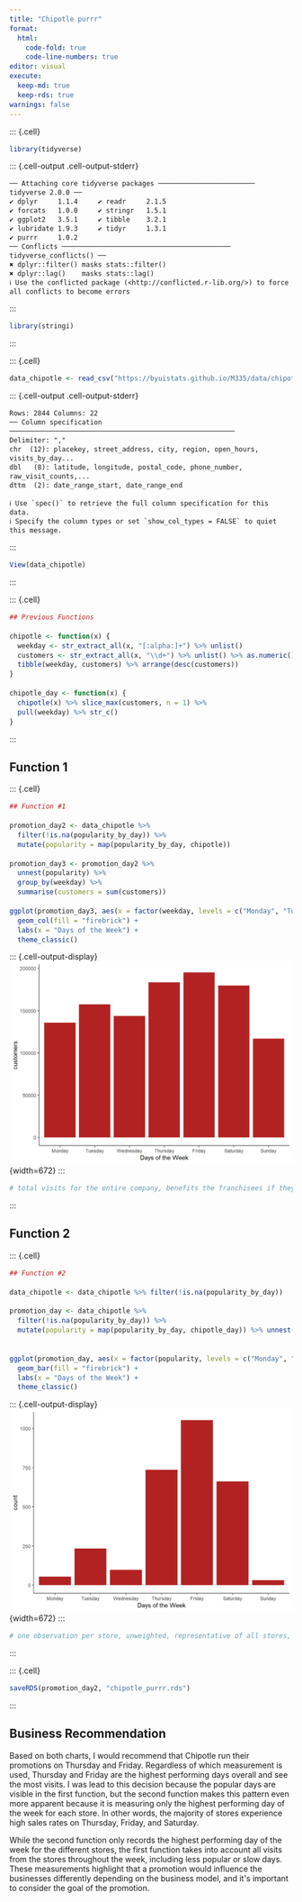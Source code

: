 ```yaml
---
title: "Chipotle purrr"
format: 
  html:
    code-fold: true
    code-line-numbers: true
editor: visual
execute: 
  keep-md: true
  keep-rds: true
warnings: false
---
```



::: {.cell}

```{.r .cell-code}
library(tidyverse)
```

::: {.cell-output .cell-output-stderr}

```
── Attaching core tidyverse packages ──────────────────────── tidyverse 2.0.0 ──
✔ dplyr     1.1.4     ✔ readr     2.1.5
✔ forcats   1.0.0     ✔ stringr   1.5.1
✔ ggplot2   3.5.1     ✔ tibble    3.2.1
✔ lubridate 1.9.3     ✔ tidyr     1.3.1
✔ purrr     1.0.2     
── Conflicts ────────────────────────────────────────── tidyverse_conflicts() ──
✖ dplyr::filter() masks stats::filter()
✖ dplyr::lag()    masks stats::lag()
ℹ Use the conflicted package (<http://conflicted.r-lib.org/>) to force all conflicts to become errors
```


:::

```{.r .cell-code}
library(stringi)
```
:::

::: {.cell}

```{.r .cell-code}
data_chipotle <- read_csv("https://byuistats.github.io/M335/data/chipotle_reduced.csv")
```

::: {.cell-output .cell-output-stderr}

```
Rows: 2844 Columns: 22
── Column specification ────────────────────────────────────────────────────────
Delimiter: ","
chr  (12): placekey, street_address, city, region, open_hours, visits_by_day...
dbl   (8): latitude, longitude, postal_code, phone_number, raw_visit_counts,...
dttm  (2): date_range_start, date_range_end

ℹ Use `spec()` to retrieve the full column specification for this data.
ℹ Specify the column types or set `show_col_types = FALSE` to quiet this message.
```


:::

```{.r .cell-code}
View(data_chipotle)
```
:::

::: {.cell}

```{.r .cell-code}
## Previous Functions

chipotle <- function(x) {
  weekday <- str_extract_all(x, "[:alpha:]+") %>% unlist()
  customers <- str_extract_all(x, "\\d+") %>% unlist() %>% as.numeric()
  tibble(weekday, customers) %>% arrange(desc(customers))
}

chipotle_day <- function(x) {
  chipotle(x) %>% slice_max(customers, n = 1) %>% 
  pull(weekday) %>% str_c()
}
```
:::


## Function 1

::: {.cell}

```{.r .cell-code}
## Function #1

promotion_day2 <- data_chipotle %>% 
  filter(!is.na(popularity_by_day)) %>% 
  mutate(popularity = map(popularity_by_day, chipotle))

promotion_day3 <- promotion_day2 %>% 
  unnest(popularity) %>% 
  group_by(weekday) %>% 
  summarise(customers = sum(customers))

ggplot(promotion_day3, aes(x = factor(weekday, levels = c("Monday", "Tuesday", "Wednesday", "Thursday", "Friday", "Saturday", "Sunday")), y = customers)) + 
  geom_col(fill = "firebrick") +
  labs(x = "Days of the Week") +
  theme_classic()
```

::: {.cell-output-display}
![](Chipotle-purrr_files/figure-html/unnamed-chunk-4-1.png){width=672}
:::

```{.r .cell-code}
# total visits for the entire company, benefits the franchisees if they pay a monthly subscription and benefit from the label doing well
```
:::


## Function 2

::: {.cell}

```{.r .cell-code}
## Function #2

data_chipotle <- data_chipotle %>% filter(!is.na(popularity_by_day))

promotion_day <- data_chipotle %>%
  filter(!is.na(popularity_by_day)) %>%
  mutate(popularity = map(popularity_by_day, chipotle_day)) %>% unnest(popularity)
  

ggplot(promotion_day, aes(x = factor(popularity, levels = c("Monday", "Tuesday", "Wednesday", "Thursday", "Friday", "Saturday", "Sunday")))) +
  geom_bar(fill = "firebrick") +
  labs(x = "Days of the Week") +
  theme_classic()
```

::: {.cell-output-display}
![](Chipotle-purrr_files/figure-html/unnamed-chunk-5-1.png){width=672}
:::

```{.r .cell-code}
# one observation per store, unweighted, representative of all stores, benefits the franchisees if 
```
:::

::: {.cell}

```{.r .cell-code}
saveRDS(promotion_day2, "chipotle_purrr.rds")
```
:::



## Business Recommendation

Based on both charts, I would recommend that Chipotle run their promotions on Thursday and Friday. Regardless of which measurement is used, Thursday and Friday are the highest performing days overall and see the most visits. I was lead to this decision because the popular days are visible in the first function, but the second function makes this pattern even more apparent because it is measuring only the highest performing day of the week for each store. In other words, the majority of stores experience high sales rates on Thursday, Friday, and Saturday.

While the second function only records the highest performing day of the week for the different stores, the first function takes into account all visits from the stores throughout the week, including less popular or slow days. These measurements highlight that a promotion would influence the businesses differently depending on the business model, and it's important to consider the goal of the promotion.
